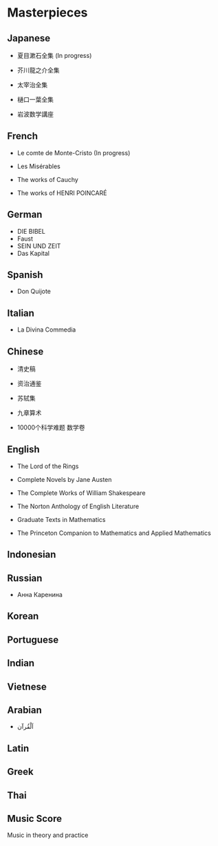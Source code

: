 # Masterpieces

## Japanese

- 夏目漱石全集 (In progress)
- 芥川龍之介全集
- 太宰治全集
- 樋口一葉全集

- 岩波数学講座

## French

- Le comte de Monte-Cristo (In progress)
- Les Misérables

- The works of Cauchy
- The works of HENRI POINCARÉ

## German

- DIE BIBEL
- Faust
- SEIN UND ZEIT
- Das Kapital

## Spanish

- Don Quijote

## Italian

- La Divina Commedia

## Chinese

- 清史稿
- 资治通鉴
- 苏轼集

- 九章算术

- 10000个科学难题 数学卷

## English

- The Lord of the Rings
- Complete Novels by Jane Austen
- The Complete Works of William Shakespeare
- The Norton Anthology of English Literature

- Graduate Texts in Mathematics
- The Princeton Companion to Mathematics and Applied Mathematics

## Indonesian

## Russian
- Анна Каренина

## Korean

## Portuguese

## Indian


## Vietnese

## Arabian
- اَلْقُرآن

## Latin

## Greek

## Thai

## Music Score
Music in theory and practice